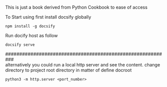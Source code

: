 This is just a book derived from Python Cookbook to ease of access 

To Start using first install docsify globally
```
npm install -g docsify
```
Run docify host as follow 
```
docsify serve
```

###########################################################
<br/>
alternatively you could run a local http server and see the content. change directory to project root directory in matter of define docroot
```
python3 -m http.server <port_number>
```

